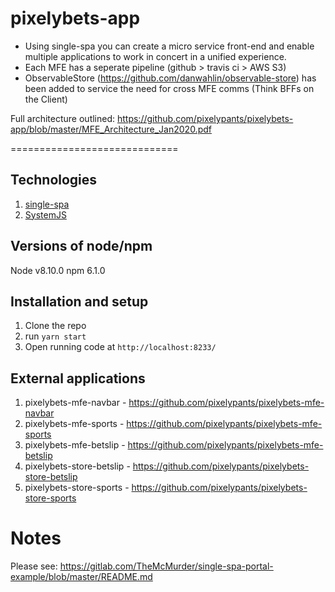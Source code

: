 # pixelybets-app

* Using single-spa you can create a micro service front-end and enable multiple 
applications to work in concert in a unified experience.
* Each MFE has a seperate pipeline (github > travis ci > AWS S3)
* ObservableStore (https://github.com/danwahlin/observable-store) has been added to service the need for cross MFE comms (Think BFFs on the Client)

Full architecture outlined: https://github.com/pixelypants/pixelybets-app/blob/master/MFE_Architecture_Jan2020.pdf

=============================

## Technologies
1. [single-spa](https://single-spa.js.org/)
2. [SystemJS](https://github.com/systemjs/systemjs)

## Versions of node/npm
Node v8.10.0
npm 6.1.0

## Installation and setup
1. Clone the repo
3. run `yarn start`
4. Open running code at `http://localhost:8233/`

## External applications
1. pixelybets-mfe-navbar - https://github.com/pixelypants/pixelybets-mfe-navbar
2. pixelybets-mfe-sports - https://github.com/pixelypants/pixelybets-mfe-sports
3. pixelybets-mfe-betslip - https://github.com/pixelypants/pixelybets-mfe-betslip
4. pixelybets-store-betslip - https://github.com/pixelypants/pixelybets-store-betslip
5. pixelybets-store-sports - https://github.com/pixelypants/pixelybets-store-sports


# Notes

Please see: https://gitlab.com/TheMcMurder/single-spa-portal-example/blob/master/README.md